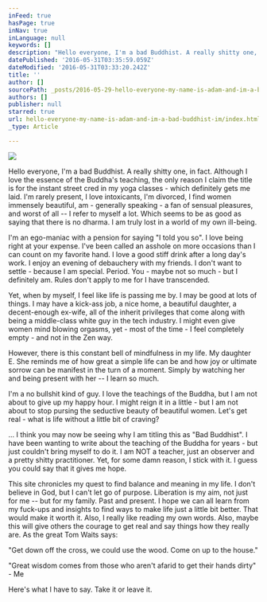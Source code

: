 ```yaml
---
inFeed: true
hasPage: true
inNav: true
inLanguage: null
keywords: []
description: "Hello everyone, I'm a bad Buddhist. A really shitty one, in fact. Although I love the essence of the Buddha's teaching, the only reason I claim the title is for the instant street cred in my yoga classes - which definitely gets me laid. I'm rarely present, I love intoxicants, I'm divorced, I find women immensely beautiful, am - generally speaking - a fan of sensual pleasures, and worst of all – I refer to myself a lot. Which seems to be as good as saying that there is no dharma. I am truly lost in a world of my own ill-being."
datePublished: '2016-05-31T03:35:59.059Z'
dateModified: '2016-05-31T03:33:20.242Z'
title: ''
author: []
sourcePath: _posts/2016-05-29-hello-everyone-my-name-is-adam-and-im-a-bad-buddhist-im.md
authors: []
publisher: null
starred: true
url: hello-everyone-my-name-is-adam-and-im-a-bad-buddhist-im/index.html
_type: Article

---
```

![](https://the-grid-user-content.s3-us-west-2.amazonaws.com/09510374-44f0-459c-a6b3-49f1d0591eb8.jpg)

Hello everyone, I'm a bad Buddhist. A really shitty one, in fact. Although I love the essence of the Buddha's teaching, the only reason I claim the title is for the instant street cred in my yoga classes - which definitely gets me laid. I'm rarely present, I love intoxicants, I'm divorced, I find women immensely beautiful, am - generally speaking - a fan of sensual pleasures, and worst of all -- I refer to myself a lot. Which seems to be as good as saying that there is no dharma. I am truly lost in a world of my own ill-being.

I'm an ego-maniac with a pension for saying "I told you so". I love being right at your expense. I've been called an asshole on more occasions than I can count on my favorite hand. I love a good stiff drink after a long day's work. I enjoy an evening of debauchery with my friends. I don't want to settle - because I am special. Period. You - maybe not so much - but I definitely am. Rules don't apply to me for I have transcended. 

Yet, when by myself, I feel like life is passing me by. I may be good at lots of things. I may have a kick-ass job, a nice home, a beautiful daughter, a decent-enough ex-wife, all of the inherit privileges that come along with being a middle-class white guy in the tech industry. I might even give women mind blowing orgasms, yet - most of the time - I feel completely empty - and not in the Zen way. 

However, there is this constant bell of mindfulness in my life. My daughter E. She reminds me of how great a simple life can be and how joy or ultimate sorrow can be manifest in the turn of a moment. Simply by watching her and being present with her -- I learn so much.

I'm a no bullshit kind of guy. I love the teachings of the Buddha, but I am not about to give up my happy hour. I might reign it in a little - but I am not about to stop pursing the seductive beauty of beautiful women. Let's get real - what is life without a little bit of craving?

... I think you may now be seeing why I am titling this as "Bad Buddhist". I have been wanting to write about the teaching of the Buddha for years - but just couldn't bring myself to do it. I am NOT a teacher, just an observer and a pretty shitty practitioner. Yet, for some damn reason, I stick with it. I guess you could say that it gives me hope.

This site chronicles my quest to find balance and meaning in my life. I don't believe in God, but I can't let go of purpose. Liberation is my aim, not just for me -- but for my family. Past and present. I hope we can all learn from my fuck-ups and insights to find ways to make life just a little bit better. That would make it worth it. Also, I really like reading my own words. Also, maybe this will give others the courage to get real and say things how they really are. As the great Tom Waits says:

"Get down off the cross, we could use the wood. Come on up to the house."

"Great wisdom comes from those who aren't afarid to get their hands dirty" - Me

Here's what I have to say. Take it or leave it.